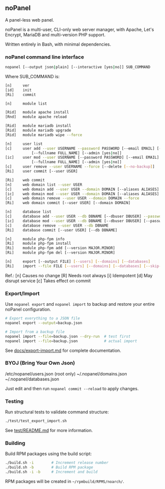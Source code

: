 ## noPanel

A panel-less web panel.

noPanel is a multi-user, CLI-only web server manager, with Apache, Let's Encrypt, MariaDB and multi-version PHP support.

Written entirely in Bash, with minimal dependencies.

### noPanel command line interface

```bash
nopanel [--output json|plain] [--interactive [yes|no]] SUB_COMMAND
```

Where SUB_COMMAND is:

```bash
[n]     ver
[id]    init
[Ri]    commit

[n]     module list

[Rid]   module apache install
[Rnd]   module apache reload

[Rid]   module mariadb install
[Rid]   module mariadb upgrade
[Rid]   module mariadb wipe --force

[n]     user list
[c]     user add --user USERNAME --password PASSWORD [--email EMAIL] [--login ssh|sftp|no] \
            [--fullname FULL_NAME] [--admin [yes|no]]
[ic]    user mod --user USERNAME [--password PASSWORD] [--email EMAIL] [--login ssh|sftp|no] \
            [--fullname FULL_NAME] [--admin [yes|no]]
[c]     user remove --user USERNAME --force [--delete [--no-backup]]
[Ri]    user commit [--user USER]

[Ri]    web commit
[n]     web domain list --user USER
[c]     web domain add --user USER --domain DOMAIN [--aliases ALIASES] [--php VERSION|no] [--ssl le|custom|self|no]
[ic]    web domain mod --user USER --domain DOMAIN [--aliases ALIASES] [--php VERSION|no] [--ssl le|custom|self|no]
[c]     web domain remove --user USER --domain DOMAIN --force
[Ri]    web domain commit [--user USER] [--domain DOMAIN]

[n]     database list
[c]     database add --user USER --db DBNAME [--dbuser DBUSER] --password PASSWORD
[ic]    database mod --user USER --db DBNAME [--dbuser DBUSER] [--password PASSWORD]
[c]     database remove --user USER --db DBNAME
[Ri]    database commit [--user USER] [--db DBNAME]

[n]     module php-fpm info
[Ri]    module php-fpm install
[Ri]    module php-fpm add [--version MAJOR.MINOR]
[Ri]    module php-fpm del [--version MAJOR.MINOR]

[n]     export [--output FILE] [--users] [--domains] [--databases]
[Ri]    import --file FILE [--users] [--domains] [--databases] [--skip-existing] [--dry-run] [--default-password PASS]
```

Ref.:
[n] Causes no change
[R] Needs root always
[i] Idempotent
[d] May disrupt service
[c] Takes effect on commit

### Export/Import

Use `nopanel export` and `nopanel import` to backup and restore your entire noPanel configuration.

```bash
# Export everything to a JSON file
nopanel export --output=backup.json

# Import from a backup file
nopanel import --file=backup.json --dry-run  # test first
nopanel import --file=backup.json            # actual import
```

See [docs/export-import.md](docs/export-import.md) for complete documentation.

### BYOJ (Bring Your Own Json)

/etc/nopanel/users.json (root only)
~/.nopanel/domains.json
~/.nopanel/databases.json

Just edit and then run `nopanel commit --reload` to apply changes.

### Testing

Run structural tests to validate command structure:

```bash
./test/test_export_import.sh
```

See [test/README.md](test/README.md) for more information.

### Building

Build RPM packages using the build script:

```bash
./build.sh -i        # Increment release number
./build.sh -b        # Build RPM package
./build.sh -i -b     # Increment and build
```

RPM packages will be created in `~/rpmbuild/RPMS/noarch/`.